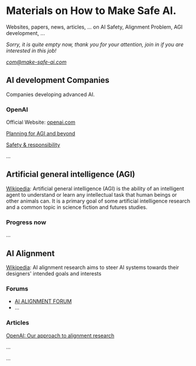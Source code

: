 # Materials on How to Make Safe AI.

Websites, papers, news, articles, ... on AI Safety, Alignment Problem, AGI development, ...

*Sorry, it is quite empty now, thank you for your attention, join in if you are interested in this job!*

*com@make-safe-ai.com*

## AI development Companies

Companies developing advanced AI.

### OpenAI

Official Website: [openai.com](https://openai.com/)

[Planning for AGI and beyond](https://openai.com/blog/planning-for-agi-and-beyond)

[Safety & responsibility](https://openai.com/safety-and-responsibility)

...

## Artificial general intelligence (AGI)

[Wikipedia](https://en.wikipedia.org/wiki/Artificial_general_intelligence): Artificial general intelligence (AGI) is the ability of an intelligent agent to understand or learn any intellectual task that human beings or other animals can. It is a primary goal of some artificial intelligence research and a common topic in science fiction and futures studies.

### Progress now

...

## AI Alignment

[Wikipedia](https://en.wikipedia.org/wiki/AI_alignment): AI alignment research aims to steer AI systems towards their designers' intended goals and interests

### Forums

- [AI ALIGNMENT FORUM](https://www.alignmentforum.org/)
- ...

### Articles

[OpenAI: Our approach to alignment research](https://openai.com/blog/our-approach-to-alignment-research)

...

...

